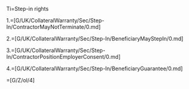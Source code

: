 
Ti=Step-in rights

1.=[G/UK/CollateralWarranty/Sec/Step-In/ContractorMayNotTerminate/0.md]

2.=[G/UK/CollateralWarranty/Sec/Step-In/BeneficiaryMayStepIn/0.md]

3.=[G/UK/CollateralWarranty/Sec/Step-In/ContractorPositionEmployerConsent/0.md]

4.=[G/UK/CollateralWarranty/Sec/Step-In/BeneficiaryGuarantee/0.md]

=[G/Z/ol/4]
